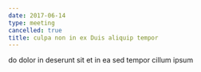 ```yaml
---
date: 2017-06-14
type: meeting
cancelled: true
title: culpa non in ex Duis aliquip tempor
---
```

do dolor in deserunt sit et in ea sed tempor cillum ipsum